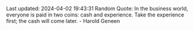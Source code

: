 Last updated: 2024-04-02 19:43:31
Random Quote: In the business world, everyone is paid in two coins: cash and experience. Take the experience first; the cash will come later. - Harold Geneen